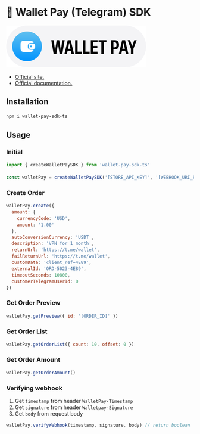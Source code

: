 # 👛 Wallet Pay (Telegram) SDK

<a href="https://pay.wallet.tg/" target="_blank">
  <img src="https://raw.githubusercontent.com/reqpkg/wallet-pay-sdk/main/wallet-logo.svg" />
</a>

<br />

* [Official site.](https://pay.wallet.tg/)
* [Official documentation.](https://docs.wallet.tg/pay/)

## Installation

```bash
npm i wallet-pay-sdk-ts
```

## Usage

### Initial

```js
import { createWalletPaySDK } from 'wallet-pay-sdk-ts'

const walletPay = createWalletPaySDK('[STORE_API_KEY]', '[WEBHOOK_URI_PATH]')
```

### Create Order

```js
walletPay.create({
  amount: {
    currencyCode: 'USD',
    amount: '1.00'
  },
  autoConversionCurrency: 'USDT',
  description: 'VPN for 1 month',
  returnUrl: 'https://t.me/wallet',
  failReturnUrl: 'https://t.me/wallet',
  customData: 'client_ref=4E89',
  externalId: 'ORD-5023-4E89',
  timeoutSeconds: 10800,
  customerTelegramUserId: 0
})
```

### Get Order Preview

```js
walletPay.getPreview({ id: '[ORDER_ID]' })
```

### Get Order List

```js
walletPay.getOrderList({ count: 10, offset: 0 })
```

### Get Order Amount

```js
walletPay.getOrderAmount()
```

### Verifying webhook

1. Get `timestamp` from header `WalletPay-Timestamp`
2. Get `signature` from header `Walletpay-Signature`
3. Get `body` from request body

```js
walletPay.verifyWebhook(timestamp, signature, body) // return boolean
```
